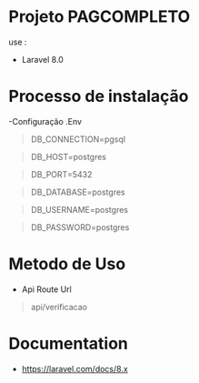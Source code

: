# Projeto PAGCOMPLETO 
 
use :

 - Laravel 8.0
 
# Processo de instalação

 -Configuração .Env
  
   > DB_CONNECTION=pgsql

   > DB_HOST=postgres

   > DB_PORT=5432

   > DB_DATABASE=postgres

   > DB_USERNAME=postgres
   
   > DB_PASSWORD=postgres 

 # Metodo de Uso

 - Api Route Url

  > api/verificacao
 

# Documentation
 
 - https://laravel.com/docs/8.x

